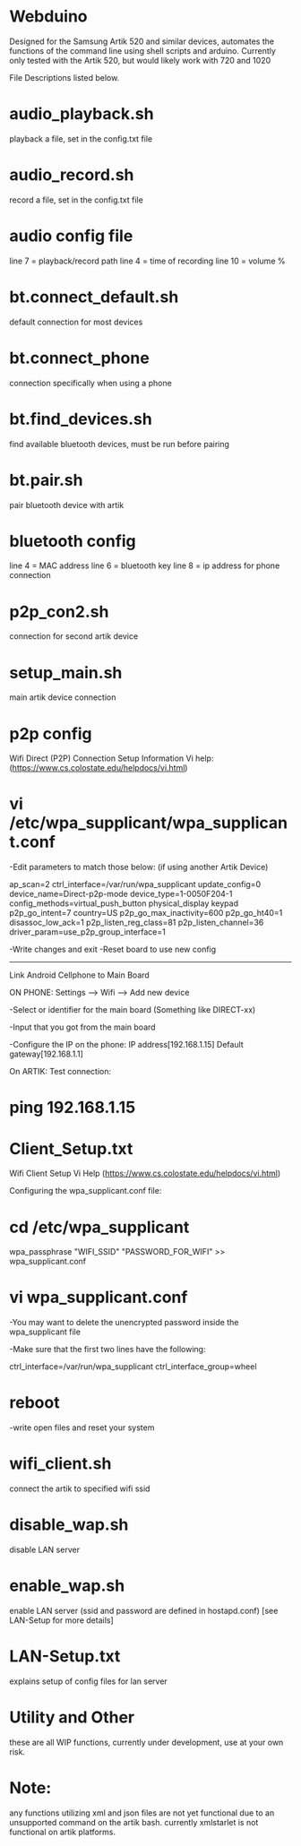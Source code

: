 # Webduino

Designed for the Samsung Artik 520 and similar devices, automates the functions of the command line using shell scripts and arduino. 
Currently only tested with the Artik 520, but would likely work with 720 and 1020

File Descriptions listed below.

# audio_playback.sh
playback a file, set in the config.txt file

# audio_record.sh
record a file, set in the config.txt file

# audio config file
line 7 = playback/record path
line 4 = time of recording
line 10 = volume %

# bt.connect_default.sh
default connection for most devices

# bt.connect_phone
connection specifically when using a phone

# bt.find_devices.sh
find available bluetooth devices, must be run before pairing

# bt.pair.sh
pair bluetooth device with artik

# bluetooth config
line 4 = MAC address 
line 6 = bluetooth key
line 8 = ip address for phone connection

# p2p_con2.sh
connection for second artik device

# setup_main.sh
main artik device connection

# p2p config
Wifi Direct (P2P) Connection Setup Information
Vi help: (https://www.cs.colostate.edu/helpdocs/vi.html)

# vi /etc/wpa_supplicant/wpa_supplicant.conf

-Edit parameters to match those below: (if using another Artik Device)

ap_scan=2
ctrl_interface=/var/run/wpa_supplicant
update_config=0
device_name=Direct-p2p-mode
device_type=1-0050F204-1
config_methods=virtual_push_button physical_display keypad
p2p_go_intent=7
country=US
p2p_go_max_inactivity=600
p2p_go_ht40=1
disassoc_low_ack=1
p2p_listen_reg_class=81
p2p_listen_channel=36
driver_param=use_p2p_group_interface=1

-Write changes and exit
-Reset board to use new config

----------------------------------------------------------------------------
Link Android Cellphone to Main Board

ON PHONE:
Settings --> Wifi --> Add new device

-Select <SSID> or identifier for the main board (Something like DIRECT-xx)

-Input <PASSPHRASE> that you got from the main board

-Configure the IP on the phone:
IP address[192.168.1.15]
Default gateway[192.168.1.1]

On ARTIK:
Test connection:

# ping 192.168.1.15

# Client_Setup.txt
Wifi Client Setup
Vi Help (https://www.cs.colostate.edu/helpdocs/vi.html)

Configuring the wpa_supplicant.conf file:

# cd /etc/wpa_supplicant

wpa_passphrase "WIFI_SSID" "PASSWORD_FOR_WIFI" >> wpa_supplicant.conf

# vi wpa_supplicant.conf

-You may want to delete the unencrypted password inside the wpa_supplicant file

-Make sure that the first two lines have the following:

ctrl_interface=/var/run/wpa_supplicant
ctrl_interface_group=wheel

# reboot

-write open files and reset your system



# wifi_client.sh
connect the artik to specified wifi ssid

# disable_wap.sh
disable LAN server

# enable_wap.sh
enable LAN server (ssid and password are defined in hostapd.conf) [see LAN-Setup for more details]

# LAN-Setup.txt
explains setup of config files for lan server 

# Utility and Other
these are all WIP functions, currently under development, use at your own risk.

# Note:
any functions utilizing xml and json files are not yet functional due to an unsupported command on the artik bash. 
currently xmlstarlet is not functional on artik platforms.







